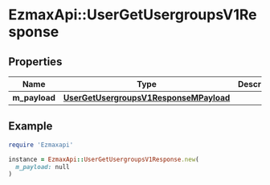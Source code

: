 # EzmaxApi::UserGetUsergroupsV1Response

## Properties

| Name | Type | Description | Notes |
| ---- | ---- | ----------- | ----- |
| **m_payload** | [**UserGetUsergroupsV1ResponseMPayload**](UserGetUsergroupsV1ResponseMPayload.md) |  |  |

## Example

```ruby
require 'Ezmaxapi'

instance = EzmaxApi::UserGetUsergroupsV1Response.new(
  m_payload: null
)
```

